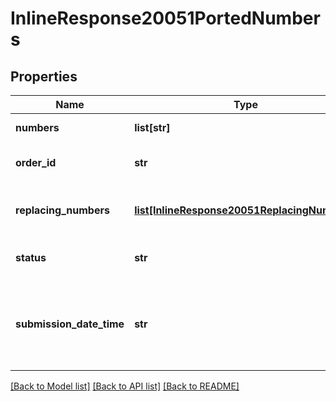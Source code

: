 # InlineResponse20051PortedNumbers

## Properties
Name | Type | Description | Notes
------------ | ------------- | ------------- | -------------
**numbers** | **list[str]** | The ported numbers. | [optional] 
**order_id** | **str** | The ported numbers&#x27; order ID. | [optional] 
**replacing_numbers** | [**list[InlineResponse20051ReplacingNumbers]**](InlineResponse20051ReplacingNumbers.md) | The ported numbers&#x27; replacement numbers. | [optional] 
**status** | **str** | The ported numbers&#x27; status. | [optional] 
**submission_date_time** | **str** | The time ported numbers were submitted (format: &#x27;yyyy-MM-ddThh:dd:ssZ&#x27;). | [optional] 

[[Back to Model list]](../README.md#documentation-for-models) [[Back to API list]](../README.md#documentation-for-api-endpoints) [[Back to README]](../README.md)

